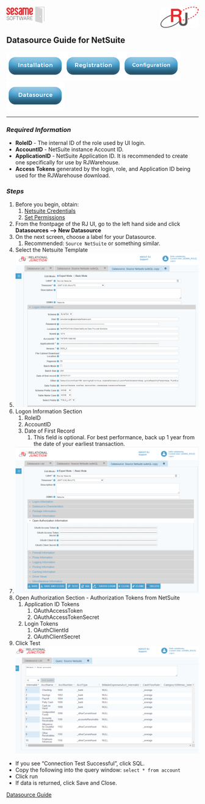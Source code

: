 <img  src="../images/SesameSoftwareLogo-2020Final.png" width="100"><img align=right src="../images/RJOrbitLogo-2021Final.png" width="100">

## Datasource Guide for NetSuite

[![Installation](../images/Button_Installation.png)](../guides/installguide.md)[![Registration](../images/Button_Registration.png)](../guides/RegistrationGuide.md)[![Configuration](../images/Button_Configuration.png)](../guides/configurationGuide.md)[![Datasource](../images/Button_Datasource.png)](../guides/DatasourceGuide.md)

---

### *Required Information*

* **RoleID** - The internal ID of the role used by UI login.
* **AccountID** - NetSuite instance Account ID.
* **ApplicationID** - NetSuite Application ID. It is recommended to create one specifically for use by RJWarehouse.
* **Access Tokens** generated by the login, role, and Application ID being used for the RJWarehouse download.

### *Steps*

1. Before you begin, obtain:
   1. [Netsuite Credentials](additionalinfo/NetsuiteCreds.md)
   2. [Set Permissions](additionalinfo/netsuitePermissions.md)
2. From the frontpage of the RJ UI, go to the left hand side and click **Datasources --> New Datasource**
3. On the next screen, choose a label for your Datasource.
   1. Recommended: ```Source NetSuite``` or something similar.
4. Select the Netsuite Template
5. ![Datasource](../images/netsuite1.png)
6. Logon Information Section
   1. RoleID
   2. AccountID
   3. Date of First Record
      1. This field is optional. For best performance, back up 1 year from the date of your earliest transaction.
7. ![tokens](../images/netsuite2.png)
8. Open Authorization Section - Authorization Tokens from NetSuite
   1. Application ID Tokens
      1. OAuthAccessToken
      2. OAuthAccessTokenSecret
   2. Login Tokens
      1. OAuthClientId
      2. OAuthClientSecret
9. Click Test
![SQL Window](../images/netsuite3.png)

* If you see “Connection Test Successful”, click SQL.
* Copy the following into the query window: `select * from account`
* Click run
* If data is returned, click Save and Close.

[Datasource Guide](../guides/DatasourceGuide.md)

